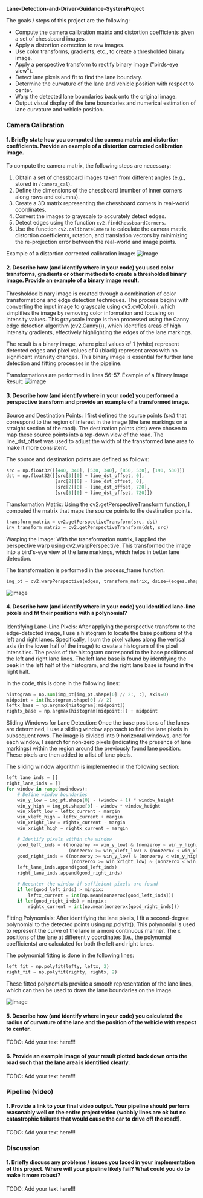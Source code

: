 **Lane-Detection-and-Driver-Guidance-SystemProject**

The goals / steps of this project are the following:

* Compute the camera calibration matrix and distortion coefficients given a set of chessboard images.
* Apply a distortion correction to raw images.
* Use color transforms, gradients, etc., to create a thresholded binary image.
* Apply a perspective transform to rectify binary image ("birds-eye view").
* Detect lane pixels and fit to find the lane boundary.
* Determine the curvature of the lane and vehicle position with respect to center.
* Warp the detected lane boundaries back onto the original image.
* Output visual display of the lane boundaries and numerical estimation of lane curvature and vehicle position.

### Camera Calibration
#### 1. Briefly state how you computed the camera matrix and distortion coefficients. Provide an example of a distortion corrected calibration image.
To compute the camera matrix, the following steps are necessary:  
1. Obtain a set of chessboard images taken from different angles (e.g., stored in `/camera_cal`).  
2. Define the dimensions of the chessboard (number of inner corners along rows and columns).  
3. Create a 3D matrix representing the chessboard corners in real-world coordinates.  
4. Convert the images to grayscale to accurately detect edges.  
5. Detect edges using the function `cv2.findChessboardCorners`.  
6. Use the function `cv2.calibrateCamera` to calculate the camera matrix, distortion coefficients, rotation, and translation vectors by minimizing the re-projection error between the real-world and image points.

Example of a distortion corrected calibration image:
   ![image](https://github.com/user-attachments/assets/696698ac-26ea-41f6-abff-5ed5bbad3c65)

#### 2. Describe how (and identify where in your code) you used color transforms, gradients or other methods to create a thresholded binary image.  Provide an example of a binary image result.
Thresholded binary image is created through a combination of color transformations and edge detection techniques. The process begins with converting the input image to grayscale using cv2.cvtColor(), which simplifies the image by removing color information and focusing on intensity values. This grayscale image is then processed using the Canny edge detection algorithm (cv2.Canny()), which identifies areas of high intensity gradients, effectively highlighting the edges of the lane markings.

The result is a binary image, where pixel values of 1 (white) represent detected edges and pixel values of 0 (black) represent areas with no significant intensity changes. This binary image is essential for further lane detection and fitting processes in the pipeline.

Transformations are performed in lines 56-57.
Example of a Binary Image Result:
   ![image](https://github.com/user-attachments/assets/f41ba28f-7cab-4577-86de-d28603aeddac)

#### 3. Describe how (and identify where in your code) you performed a perspective transform and provide an example of a transformed image.
Source and Destination Points: I first defined the source points (src) that correspond to the region of interest in the image (the lane markings on a straight section of the road). The destination points (dst) were chosen to map these source points into a top-down view of the road. The line_dst_offset was used to adjust the width of the transformed lane area to make it more consistent.

The source and destination points are defined as follows:
```python
src = np.float32([[440, 340], [530, 340], [850, 530], [190, 530]])
dst = np.float32([[src[3][0] + line_dst_offset, 0],
                  [src[2][0] - line_dst_offset, 0],
                  [src[2][0] - line_dst_offset, 720],
                  [src[3][0] + line_dst_offset, 720]])
```
                  
Transformation Matrix: Using the cv2.getPerspectiveTransform function, I computed the matrix that maps the source points to the destination points.
```python
transform_matrix = cv2.getPerspectiveTransform(src, dst)
inv_transform_matrix = cv2.getPerspectiveTransform(dst, src)
```
Warping the Image: With the transformation matrix, I applied the perspective warp using cv2.warpPerspective. This transformed the image into a bird's-eye view of the lane markings, which helps in better lane detection.

The transformation is performed in the process_frame function.
```python
img_pt = cv2.warpPerspective(edges, transform_matrix, dsize=(edges.shape[1], edges.shape[0]), flags=cv2.INTER_LINEAR)
```
   ![image](https://github.com/user-attachments/assets/d415e659-f21f-4e6c-9288-201ba5813899)

#### 4. Describe how (and identify where in your code) you identified lane-line pixels and fit their positions with a polynomial?
Identifying Lane-Line Pixels: After applying the perspective transform to the edge-detected image, I use a histogram to locate the base positions of the left and right lanes. Specifically, I sum the pixel values along the vertical axis (in the lower half of the image) to create a histogram of the pixel intensities. The peaks of the histogram correspond to the base positions of the left and right lane lines. The left lane base is found by identifying the peak in the left half of the histogram, and the right lane base is found in the right half.

In the code, this is done in the following lines:
```python
histogram = np.sum(img_pt[img_pt.shape[0] // 2:, :], axis=0)
midpoint = int(histogram.shape[0] // 2)
leftx_base = np.argmax(histogram[:midpoint])
rightx_base = np.argmax(histogram[midpoint:]) + midpoint
```
Sliding Windows for Lane Detection: Once the base positions of the lanes are determined, I use a sliding window approach to find the lane pixels in subsequent rows. The image is divided into 9 horizontal windows, and for each window, I search for non-zero pixels (indicating the presence of lane markings) within the region around the previously found lane position. These pixels are then added to a list of lane pixels.

The sliding window algorithm is implemented in the following section:

```python
left_lane_inds = []
right_lane_inds = []
for window in range(nwindows):
    # Define window boundaries
    win_y_low = img_pt.shape[0] - (window + 1) * window_height
    win_y_high = img_pt.shape[0] - window * window_height
    win_xleft_low = leftx_current - margin
    win_xleft_high = leftx_current + margin
    win_xright_low = rightx_current - margin
    win_xright_high = rightx_current + margin

    # Identify pixels within the window
    good_left_inds = ((nonzeroy >= win_y_low) & (nonzeroy < win_y_high) &
                       (nonzerox >= win_xleft_low) & (nonzerox < win_xleft_high)).nonzero()[0]
    good_right_inds = ((nonzeroy >= win_y_low) & (nonzeroy < win_y_high) &
                        (nonzerox >= win_xright_low) & (nonzerox < win_xright_high)).nonzero()[0]
    left_lane_inds.append(good_left_inds)
    right_lane_inds.append(good_right_inds)

    # Recenter the window if sufficient pixels are found
    if len(good_left_inds) > minpix:
        leftx_current = int(np.mean(nonzerox[good_left_inds]))
    if len(good_right_inds) > minpix:
        rightx_current = int(np.mean(nonzerox[good_right_inds]))
```
Fitting Polynomials: After identifying the lane pixels, I fit a second-degree polynomial to the detected points using np.polyfit(). This polynomial is used to represent the curve of the lane in a more continuous manner. The x positions of the lane at different y coordinates (i.e., the polynomial coefficients) are calculated for both the left and right lanes.

The polynomial fitting is done in the following lines:
```python
left_fit = np.polyfit(lefty, leftx, 2)
right_fit = np.polyfit(righty, rightx, 2)
```
These fitted polynomials provide a smooth representation of the lane lines, which can then be used to draw the lane boundaries on the image.

   ![image](https://github.com/user-attachments/assets/e304ce51-68ff-443f-8b8c-11f93ed0c8ac)

#### 5. Describe how (and identify where in your code) you calculated the radius of curvature of the lane and the position of the vehicle with respect to center.

TODO: Add your text here!!!

#### 6. Provide an example image of your result plotted back down onto the road such that the lane area is identified clearly.

TODO: Add your text here!!!

### Pipeline (video)

#### 1. Provide a link to your final video output.  Your pipeline should perform reasonably well on the entire project video (wobbly lines are ok but no catastrophic failures that would cause the car to drive off the road!).

TODO: Add your text here!!!

### Discussion

#### 1. Briefly discuss any problems / issues you faced in your implementation of this project.  Where will your pipeline likely fail?  What could you do to make it more robust?

TODO: Add your text here!!!

